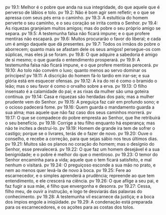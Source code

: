 pv 19.1: Melhor é o pobre que anda na sua integridade, do que aquele que é perverso de lábios e tolo.
pv 19.2: Não é bom agir sem refletir; e o que se apressa com seus pés erra o caminho.
pv 19.3: A estultícia do homem perverte o seu caminho, e o seu coração se irrita contra o Senhor.
pv 19.4: As riquezas granjeiam muitos amigos; mas do pobre o seu próprio amigo se separa.
pv 19.5: A testemunha falsa não ficará impune; e o que profere mentiras não escapará.
pv 19.6: Muitos procurarão o favor do liberal; e cada um é amigo daquele que dá presentes.
pv 19.7: Todos os irmãos do pobre o aborrecem; quanto mais se afastam dele os seus amigos! persegue-os com súplicas, mas eles já se foram.
pv 19.8: O que adquire a sabedoria é amigo de si mesmo; o que guarda o entendimento prosperará.
pv 19.9: A testemunha falsa não ficará impune, e o que profere mentiras perecerá.
pv 19.10: Ao tolo não convém o luxo; quanto menos ao servo dominar os príncipes!
pv 19.11: A discrição do homem fá-lo tardio em irar-se; e sua glória está em esquecer ofensas.
pv 19.12: A ira do rei é como o bramido o leão; mas o seu favor é como o orvalho sobre a erva.
pv 19.13: O filho insensato é a calamidade do pai; e as rixas da mulher são uma goteira contínua.
pv 19.14: Casa e riquezas são herdadas dos pais; mas a mulher prudente vem do Senhor.
pv 19.15: A preguiça faz cair em profundo sono; e o ocioso padecerá fome.
pv 19.16: Quem guarda o mandamento guarda a sua alma; mas aquele que não faz caso dos seus caminhos morrerá.
pv 19.17: O que se compadece do pobre empresta ao Senhor, que lhe retribuirá o seu benefício.
pv 19.18: Corrige a teu filho enquanto há esperança; mas não te incites a destruí-lo.
pv 19.19: Homem de grande ira tem de sofrer o castigo; porque se o livrares, terás de o fazer de novo.
pv 19.20: Ouve o conselho, e recebe a correção, para que sejas sábio nos teus últimos dias.
pv 19.21: Muitos são os planos no coração do homem; mas o desígnio do Senhor, esse prevalecerá.
pv 19.22: O que faz um homem desejável é a sua benignidade; e o pobre é melhor do que o mentiroso.
pv 19.23: O temor do Senhor encaminha para a vida; aquele que o tem ficará satisfeito, e mal nenhum o visitará.
pv 19.24: O preguiçoso esconde a sua mão no prato, e nem ao menos quer levá-la de novo à boca.
pv 19.25: Fere ao escarnecedor, e o simples aprenderá a prudência; repreende ao que tem entendimento, e ele crescerá na ciência.
pv 19.26: O que aflige a seu pai, e faz fugir a sua mãe, é filho que envergonha e desonra.
pv 19.27: Cessa, filho meu, de ouvir a instrução, e logo te desviarás das palavras do conhecimento.
pv 19.28: A testemunha vil escarnece da justiça; e a boca dos ímpios engole a iniqüidade.
pv 19.29: A condenação está preparada para os escarnecedores, e os açoites para as costas dos tolos.
